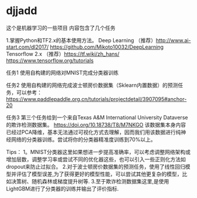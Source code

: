 # djjadd
这个是机器学习的一些项目
内容包含了几个任务

1.掌握Python和TF2.x的基本使用方法。
Deep Learning
（推荐）http://www.ai-start.com/dl2017/
https://github.com/Mikoto10032/DeepLearning
Tensorflow 2.x
（推荐）https://tf.wiki/zh_hans/
https://www.tensorflow.org/tutorials

任务1
使用自构建的网络对MNIST完成分类器训练

任务2
使用自构建的网络完成波士顿房价数据集（Sklearn内置数据）的预测任务，可以参考：
https://www.paddlepaddle.org.cn/tutorials/projectdetail/3907095#anchor-20

任务3
第三个任务给到一个来自Texas A&M International University Dataverse的欺诈检测数据集。
https://doi.org/10.18738/T8/M7NKGO
该数据集本身内容已经过PCA降维，基本无法通过可视化方式去理解，因而我们用该数据进行纯神经网络的分类器训练。尝试将你的分类器精准度训练到70%以上。

Tips：
1。MNIST分类器这里如果想进一步提高准确率，可以考虑调整网络架构或增加层数，调整学习率或尝试不同的优化器这些，也可以引入一些正则化方法如dropout来防止过拟合。
2.对于波士顿房价数据集的预测任务，使用了线性回归模型并评估了模型误差,为了获得更好的模型性能，可以尝试其他更复杂的模型，比如决策树、随机森林或梯度提升树等.
3.至于欺诈检测数据集这里,是使用LightGBM进行了分类器的训练并输出了评价指标.
